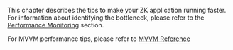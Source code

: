 This chapter describes the tips to make your ZK application running
faster. For information about identifying the bottleneck, please refer
to the [Performance
Monitoring]({{site.baseurl}}/zk_dev_ref/Performance_Monitoring)
section.

For MVVM performance tips, please refer to [MVVM
Reference](http://books.zkoss.org/zk-mvvm-book/8.0/advanced/performance-tips.html)
